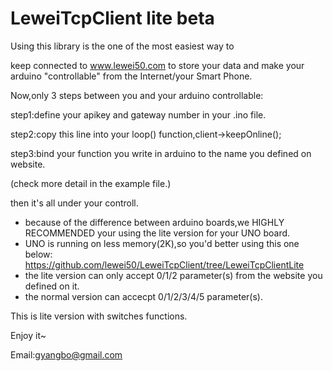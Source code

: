LeweiTcpClient lite beta
==============
Using this library is the one of the most easiest way to 

keep connected to www.lewei50.com to store your data and make your arduino "controllable" from the Internet/your Smart Phone.

Now,only 3 steps between you and your arduino controllable:

step1:define your apikey and gateway number in your .ino file.

step2:copy this line into your loop() function,client->keepOnline();

step3:bind your function you write in arduino to the name you defined on website.

(check more detail in the example file.)

then it's all under your controll.

* because of the difference between arduino boards,we HIGHLY RECOMMENDED your using the lite version for your UNO board.
* UNO is running on less memory(2K),so you'd better using this one below:
https://github.com/lewei50/LeweiTcpClient/tree/LeweiTcpClientLite
* the lite version can only accept 0/1/2 parameter(s) from the website you defined on it.
* the normal version can accecpt 0/1/2/3/4/5 parameter(s).

This is lite version with switches functions.

Enjoy it~

Email:gyangbo@gmail.com
